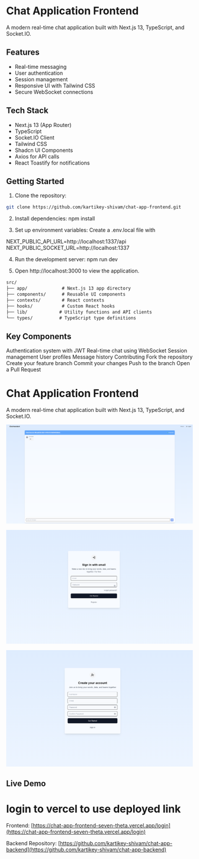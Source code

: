 # Chat Application Frontend

A modern real-time chat application built with Next.js 13, TypeScript, and Socket.IO.

## Features

- Real-time messaging
- User authentication
- Session management
- Responsive UI with Tailwind CSS
- Secure WebSocket connections

## Tech Stack

- Next.js 13 (App Router)
- TypeScript
- Socket.IO Client
- Tailwind CSS
- Shadcn UI Components
- Axios for API calls
- React Toastify for notifications

## Getting Started

1. Clone the repository:
```bash
git clone https://github.com/kartikey-shivam/chat-app-frontend.git
```

2. Install dependencies:
npm install

3. Set up environment variables: Create a .env.local file with

NEXT_PUBLIC_API_URL=http://localhost:1337/api
NEXT_PUBLIC_SOCKET_URL=http://localhost:1337

4. Run the development server:
npm run dev

5. Open http://localhost:3000 to view the application.

```
src/
├── app/             # Next.js 13 app directory
├── components/      # Reusable UI components
├── contexts/        # React contexts
├── hooks/           # Custom React hooks
├── lib/            # Utility functions and API clients
└── types/          # TypeScript type definitions

```

## Key Components
Authentication system with JWT
Real-time chat using WebSocket
Session management
User profiles
Message history
Contributing
Fork the repository
Create your feature branch
Commit your changes
Push to the branch
Open a Pull Request

# Chat Application Frontend

A modern real-time chat application built with Next.js 13, TypeScript, and Socket.IO.

![Chat App Demo](public/chat.png)

![Login](public/login.png)

![Register](public/register.png)
## Live Demo
# login to vercel to use deployed link
Frontend: [https://chat-app-frontend-seven-theta.vercel.app/login](https://chat-app-frontend-seven-theta.vercel.app/login)

Backend Repository: [https://github.com/kartikey-shivam/chat-app-backend](https://github.com/kartikey-shivam/chat-app-backend)



